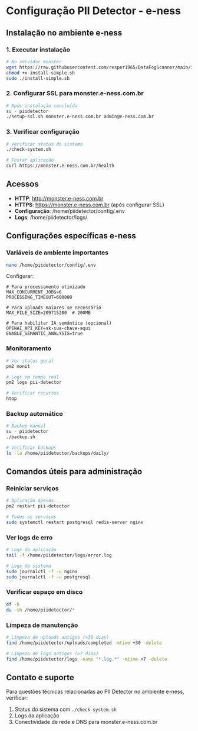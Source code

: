 # Configuração PII Detector - e-ness

## Instalação no ambiente e-ness

### 1. Executar instalação
```bash
# No servidor monster
wget https://raw.githubusercontent.com/resper1965/DataFogScanner/main/install-simple.sh
chmod +x install-simple.sh
sudo ./install-simple.sh
```

### 2. Configurar SSL para monster.e-ness.com.br
```bash
# Após instalação concluída
su - piidetector
./setup-ssl.sh monster.e-ness.com.br admin@e-ness.com.br
```

### 3. Verificar configuração
```bash
# Verificar status do sistema
./check-system.sh

# Testar aplicação
curl https://monster.e-ness.com.br/health
```

## Acessos

- **HTTP**: http://monster.e-ness.com.br
- **HTTPS**: https://monster.e-ness.com.br (após configurar SSL)
- **Configuração**: /home/piidetector/config/.env
- **Logs**: /home/piidetector/logs/

## Configurações específicas e-ness

### Variáveis de ambiente importantes
```bash
nano /home/piidetector/config/.env
```

Configurar:
```env
# Para processamento otimizado
MAX_CONCURRENT_JOBS=6
PROCESSING_TIMEOUT=600000

# Para uploads maiores se necessário
MAX_FILE_SIZE=209715200  # 200MB

# Para habilitar IA semântica (opcional)
OPENAI_API_KEY=sk-sua-chave-aqui
ENABLE_SEMANTIC_ANALYSIS=true
```

### Monitoramento
```bash
# Ver status geral
pm2 monit

# Logs em tempo real
pm2 logs pii-detector

# Verificar recursos
htop
```

### Backup automático
```bash
# Backup manual
su - piidetector
./backup.sh

# Verificar backups
ls -la /home/piidetector/backups/daily/
```

## Comandos úteis para administração

### Reiniciar serviços
```bash
# Aplicação apenas
pm2 restart pii-detector

# Todos os serviços
sudo systemctl restart postgresql redis-server nginx
```

### Ver logs de erro
```bash
# Logs da aplicação
tail -f /home/piidetector/logs/error.log

# Logs do sistema
sudo journalctl -f -u nginx
sudo journalctl -f -u postgresql
```

### Verificar espaço em disco
```bash
df -h
du -sh /home/piidetector/*
```

### Limpeza de manutenção
```bash
# Limpeza de uploads antigos (>30 dias)
find /home/piidetector/uploads/completed -mtime +30 -delete

# Limpeza de logs antigos (>7 dias)
find /home/piidetector/logs -name "*.log.*" -mtime +7 -delete
```

## Contato e suporte

Para questões técnicas relacionadas ao PII Detector no ambiente e-ness, verificar:
1. Status do sistema com `./check-system.sh`
2. Logs da aplicação
3. Conectividade de rede e DNS para monster.e-ness.com.br